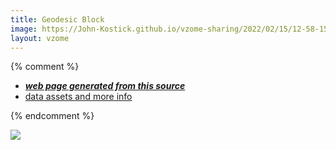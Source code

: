 ```yaml
---
title: Geodesic Block
image: https://John-Kostick.github.io/vzome-sharing/2022/02/15/12-58-15-Geodesic-Block/Geodesic-Block.png
layout: vzome
---
```


{% comment %}
 - [***web page generated from this source***][post]
 - [data assets and more info][github]

[post]: <https://John-Kostick.github.io/vzome-sharing/2022/02/15/Geodesic-Block-12-58-15.html>
[github]: <https://github.com/John-Kostick/vzome-sharing/tree/main/2022/02/15/12-58-15-Geodesic-Block/>
{% endcomment %}

<vzome-viewer style="width: 100%; height: 65vh;"
       src="https://John-Kostick.github.io/vzome-sharing/2022/02/15/12-58-15-Geodesic-Block/Geodesic-Block.vZome" >
  <img src="https://John-Kostick.github.io/vzome-sharing/2022/02/15/12-58-15-Geodesic-Block/Geodesic-Block.png" />
</vzome-viewer>